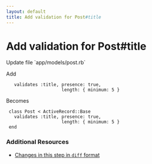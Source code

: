 ```yaml
---
layout: default
title: Add validation for Post#title
---
```


<h1 id="main">Add validation for Post#title</h1>
Update file `app/models/post.rb`

Add
<pre><code>   validates :title, presence: true,
                     length: { minimum: 5 }</code></pre>


Becomes
<pre><code> class Post &lt; ActiveRecord::Base
   validates :title, presence: true,
                     length: { minimum: 5 }
 end
</code></pre>



### Additional Resources

* [Changes in this step in `diff` format](https://github.com/stevenhallen/rails_getting_started_bdd/commit/04c16ce742179e2a64a0af07fcb8ef99892bd882)


